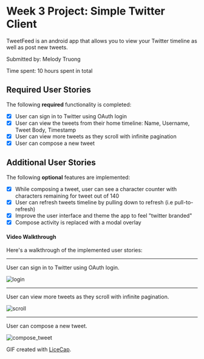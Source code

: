# Week 3 Project: Simple Twitter Client

TweetFeed is an android app that allows you to view your Twitter timeline as well as post new tweets.

Submitted by: Melody Truong

Time spent: 10 hours spent in total

## Required User Stories

The following **required** functionality is completed:

* [x] User can sign in to Twitter using OAuth login
* [x] User can view the tweets from their home timeline: Name, Username, Tweet Body, Timestamp
* [x] User can view more tweets as they scroll with infinite pagination
* [x] User can compose a new tweet

## Additional User Stories

The following **optional** features are implemented:

* [x] While composing a tweet, user can see a character counter with characters remaining for tweet out of 140
* [x] User can refresh tweets timeline by pulling down to refresh (i.e pull-to-refresh)
* [x] Improve the user interface and theme the app to feel "twitter branded"
* [x] Compose activity is replaced with a modal overlay

#### Video Walkthrough

Here's a walkthrough of the implemented user stories:

- - -

User can sign in to Twitter using OAuth login.

![login](https://cloud.githubusercontent.com/assets/5839078/11029605/f2e06258-867c-11e5-8f11-4854a27bc702.gif)

- - -

User can view more tweets as they scroll with infinite pagination.

![scroll](https://cloud.githubusercontent.com/assets/5839078/11029631/1925ee4c-867d-11e5-8b2b-dbfcdeebe11d.gif)

- - -

User can compose a new tweet.

![compose_tweet](https://cloud.githubusercontent.com/assets/5839078/11029669/6564704e-867d-11e5-8217-b3dabc7c9341.gif)

GIF created with [LiceCap](http://www.cockos.com/licecap/).

